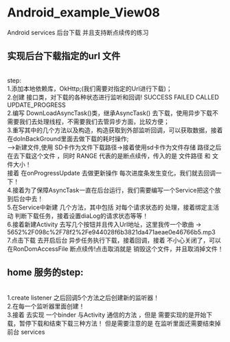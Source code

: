 # Android_example_View08
Android services 后台下载 并且支持断点续传的练习 

## 实现后台下载指定的url 文件 
  <br/>step:
  <br/>1.添加本地依赖库，OkHttp;(我们需要对指定的Url进行下载)；
  <br/>2.创建 接口类，对下载的各种状态进行监听和回调! SUCCESS FAILED CALLED UPDATE_PROGRESS
  <br/>2.编写 DownLoadAsyncTask()类，继承AsyncTask() 去下载，使用异步下载不需要我们去处理线程，不需要我们去管异步方面，比较方便；
  <br/>3.重写其中的几个方法以及构造，构造获取到外部监听回调，可以获取数据，接着在doInBackGround里面去做下载的耗时操作; 
       <br/> -->新建文件,使用 SD卡作为文件下载路径->接着使用sd卡作为文件存储 路径之后 在去下载这个文件 ，同时 RANGE 代表的是断点续传，传入的是 文件路径 和 文件大小！
       <br/>接着 在onProgressUpdate 去做更新操作 每次进度条发生变化，我们就去回调一下！
  <br/>4.接着为了保障AsyncTask一直在后台运行，我们需要编写一个Service把这个放到后台中去！
  <br/>5.在Service中新建 几个方法，其中包括 对每个请求状态的 处理，接着绑定主活动 判断下载任务，接着设置diaLog的请求状态等等！
  <br/>6.接着新建Activity 去写几个按钮并且传入Url地址，这里我传一个歌曲 -> 5652%2F098c%2F78f2%2Fe944028f6b3821da471aeae0e46766b5.mp3 
  <br/>7.点击下载 去开启后台 异步任务执行下载，接着回调，接着 不小心关闭了，可以在RonDomAccessFile 断点续传!点击取消就是 销毁这个文件，并且取消掉文件！
 
## home 服务的step:
   <br/>1.create listener 之后回调5个方法之后创建新的监听器！
   <br/>2.在每一个监听器里面创建！
   <br/>3.接着 去实现 一个binder 与Activity 通信的方法 ，但是 需要实现的是开始下载，暂停下载和结束下载三种方法！ 但是需要注意的是 在监听里面还需要结束掉 前台 services 